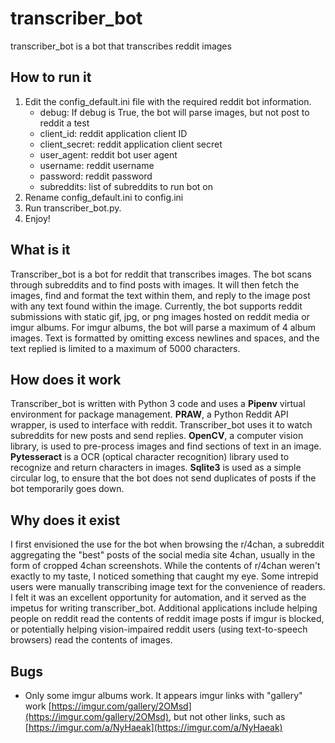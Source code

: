 # transcriber_bot

transcriber_bot is a bot that transcribes reddit images

## How to run it

1. Edit the config_default.ini file with the required reddit bot information.
    * debug: If debug is True, the bot will parse images, but not post to reddit
      a test
    * client_id: reddit application client ID
    * client_secret: reddit application client secret
    * user_agent: reddit bot user agent
    * username: reddit username
    * password: reddit password
    * subreddits: list of subreddits to run bot on
2. Rename config_default.ini to config.ini
2. Run transcriber_bot.py.
3. Enjoy!

## What is it

Transcriber_bot is a bot for reddit that transcribes images. The bot scans through subreddits and 
to find posts with images. It will then fetch the images, find and format the text within them, and 
reply to the image post with any text found within the image. Currently, the bot supports reddit 
submissions with static gif, jpg, or png images hosted on reddit media or imgur albums. For imgur 
albums, the bot will parse a maximum of 4 album images. Text is formatted by omitting excess 
newlines and spaces, and the text replied is limited to a maximum of 5000 characters.

## How does it work

Transcriber_bot is written with Python 3 code and uses a **Pipenv** virtual environment for package 
management. **PRAW**, a Python Reddit API wrapper, is used to interface with reddit. 
Transcriber_bot uses it to watch subreddits for new posts and send replies. **OpenCV**, a computer 
vision library, is used to pre-process images and find sections of text in an image. 
**Pytesseract** is a OCR (optical character recognition) library used to recognize and return 
characters in images. **Sqlite3** is used as a simple circular log, to ensure that the bot does not 
send duplicates of posts if the bot temporarily goes down.

## Why does it exist

I first envisioned the use for the bot when browsing the r/4chan, a subreddit aggregating the 
"best" posts of the social media site 4chan, usually in the form of cropped 4chan screenshots. 
While the contents of r/4chan weren't exactly to my taste, I noticed something that caught my eye. 
Some intrepid users were manually transcribing image text for the convenience of readers. I felt it 
was an excellent opportunity for automation, and it served as the impetus for writing 
transcriber_bot. Additional applications include helping people on reddit read the contents of 
reddit image posts if imgur is blocked, or potentially helping vision-impaired reddit users (using 
text-to-speech browsers) read the contents of images.

## Bugs

* Only some imgur albums work. It appears imgur links with "gallery" work 
  [https://imgur.com/gallery/2OMsd](https://imgur.com/gallery/2OMsd), but not other links, such as 
  [https://imgur.com/a/NyHaeak](https://imgur.com/a/NyHaeak)
